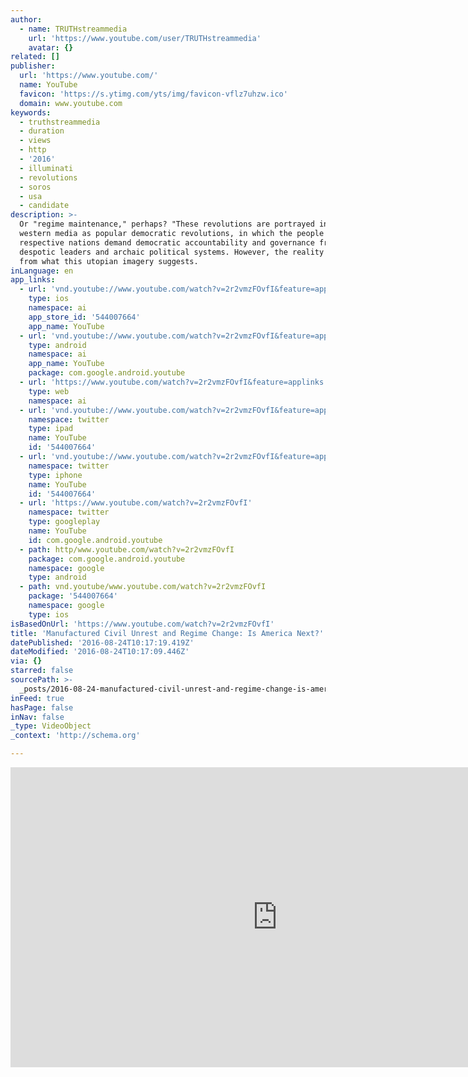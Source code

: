 ```yaml
---
author:
  - name: TRUTHstreammedia
    url: 'https://www.youtube.com/user/TRUTHstreammedia'
    avatar: {}
related: []
publisher:
  url: 'https://www.youtube.com/'
  name: YouTube
  favicon: 'https://s.ytimg.com/yts/img/favicon-vflz7uhzw.ico'
  domain: www.youtube.com
keywords:
  - truthstreammedia
  - duration
  - views
  - http
  - '2016'
  - illuminati
  - revolutions
  - soros
  - usa
  - candidate
description: >-
  Or "regime maintenance," perhaps? "These revolutions are portrayed in the
  western media as popular democratic revolutions, in which the people of these
  respective nations demand democratic accountability and governance from their
  despotic leaders and archaic political systems. However, the reality is far
  from what this utopian imagery suggests.
inLanguage: en
app_links:
  - url: 'vnd.youtube://www.youtube.com/watch?v=2r2vmzFOvfI&feature=applinks'
    type: ios
    namespace: ai
    app_store_id: '544007664'
    app_name: YouTube
  - url: 'vnd.youtube://www.youtube.com/watch?v=2r2vmzFOvfI&feature=applinks'
    type: android
    namespace: ai
    app_name: YouTube
    package: com.google.android.youtube
  - url: 'https://www.youtube.com/watch?v=2r2vmzFOvfI&feature=applinks'
    type: web
    namespace: ai
  - url: 'vnd.youtube://www.youtube.com/watch?v=2r2vmzFOvfI&feature=applinks'
    namespace: twitter
    type: ipad
    name: YouTube
    id: '544007664'
  - url: 'vnd.youtube://www.youtube.com/watch?v=2r2vmzFOvfI&feature=applinks'
    namespace: twitter
    type: iphone
    name: YouTube
    id: '544007664'
  - url: 'https://www.youtube.com/watch?v=2r2vmzFOvfI'
    namespace: twitter
    type: googleplay
    name: YouTube
    id: com.google.android.youtube
  - path: http/www.youtube.com/watch?v=2r2vmzFOvfI
    package: com.google.android.youtube
    namespace: google
    type: android
  - path: vnd.youtube/www.youtube.com/watch?v=2r2vmzFOvfI
    package: '544007664'
    namespace: google
    type: ios
isBasedOnUrl: 'https://www.youtube.com/watch?v=2r2vmzFOvfI'
title: 'Manufactured Civil Unrest and Regime Change: Is America Next?'
datePublished: '2016-08-24T10:17:19.419Z'
dateModified: '2016-08-24T10:17:09.446Z'
via: {}
starred: false
sourcePath: >-
  _posts/2016-08-24-manufactured-civil-unrest-and-regime-change-is-america-next.md
inFeed: true
hasPage: false
inNav: false
_type: VideoObject
_context: 'http://schema.org'

---
```

<iframe src="https://cdn.embedly.com/widgets/media.html?src=https%3A%2F%2Fwww.youtube.com%2Fembed%2F2r2vmzFOvfI%3Ffeature%3Doembed&amp;url=http%3A%2F%2Fwww.youtube.com%2Fwatch%3Fv%3D2r2vmzFOvfI&amp;image=https%3A%2F%2Fi.ytimg.com%2Fvi%2F2r2vmzFOvfI%2Fhqdefault.jpg&amp;key=b7d04c9b404c499eba89ee7072e1c4f7&amp;type=text%2Fhtml&amp;schema=youtube" width="854" height="480" scrolling="no" frameborder="0" allowfullscreen="" style=""></iframe>